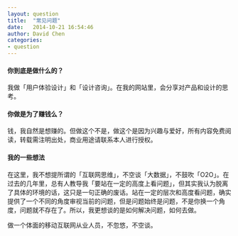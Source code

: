 ```yaml
---
layout: question
title:  "常见问题"
date:   2014-10-21 16:54:46
author: David Chen
categories:
- question
---
```


#### 你到底是做什么的？

我做「用户体验设计」和「设计咨询」。在我的网站里，会分享对产品和设计的思考。


#### 你做是为了赚钱么？

钱，我自然是想赚的。但做这个不是，做这个是因为兴趣与爱好，所有内容免费阅读，转载需注明出处，商业用途请联系本人进行授权。


#### 我的一些想法

在这里，我不想提所谓的「互联网思维」，不空谈「大数据」，不鼓吹「O2O」。在过去的几年里，总有人教导我「要站在一定的高度上看问题」，但其实我认为脱离了具体的环境的话，这只是一句正确的废话。站在一定的层次和高度看问题，确实提供了一个不同的角度审视当前的问题，但是问题始终是问题，不是你换一个角度，问题就不存在了。所以，我更想谈的是如何解决问题，如何去做。

做一个体面的移动互联网从业人员，不忽悠，不空谈。